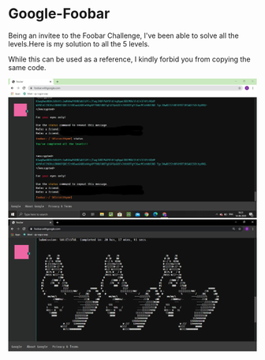 # Google-Foobar

Being an invitee to the Foobar Challenge, I've been able to solve all the levels.Here is my solution to all the 5 levels.

While this can be used as a reference, I kindly forbid you from copying the same code.

![Screenshot](Asset/pic.jpg)
![Screenshot](Asset/bunny.png)
